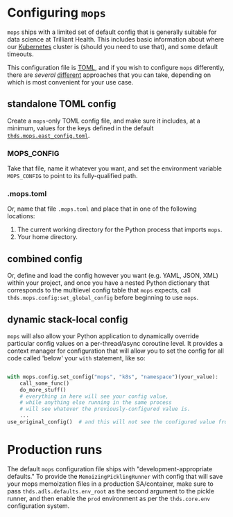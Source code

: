 # Configuring `mops`

`mops` ships with a limited set of default config that is generally suitable for data science at
Trilliant Health. This includes basic information about where our [Kubernetes](./kubernetes.md) cluster
is (should you need to use that), and some default timeouts.

This configuration file is [TOML](https://toml.io/en/), and if you wish to configure `mops` differently,
there are _several_ [different](../src/thds/mops/config.py) approaches that you can take, depending on
which is most convenient for your use case.

## standalone TOML config

Create a `mops`-only TOML config file, and make sure it includes, at a minimum, values for the keys
defined in the default [`thds.mops.east_config.toml`](../src/thds/mops/east_config.toml).

### MOPS_CONFIG

Take that file, name it whatever you want, and set the environment variable `MOPS_CONFIG` to point to its
fully-qualified path.

### .mops.toml

Or, name that file `.mops.toml` and place that in one of the following locations:

1. The current working directory for the Python process that imports `mops`.
1. Your home directory.

## combined config

Or, define and load the config however you want (e.g. YAML, JSON, XML) within your project, and once you
have a nested Python dictionary that corresponds to the multilevel config table that `mops` expects, call
`thds.mops.config:set_global_config` before beginning to use `mops`.

## dynamic stack-local config

`mops` will also allow your Python application to dynamically override particular config values on a
per-thread/async coroutine level. It provides a context manager for configuration that will allow you to
set the config for all code called 'below' your `with` statement, like so:

```python

with mops.config.set_config("mops", "k8s", "namespace")(your_value):
    call_some_func()
	do_more_stuff()
	# everything in here will see your config value,
	# while anything else running in the same process
	# will see whatever the previously-configured value is.
	...
use_original_config()  # and this will not see the configured value from above
```

# Production runs

The default `mops` configuration file ships with "development-appropriate defaults." To provide the
`MemoizingPicklingRunner` with config that will save your mops memoization files in a production
SA/container, make sure to pass `thds.adls.defaults.env_root` as the second argument to the pickle
runner, and then enable the `prod` environment as per the `thds.core.env` configuration system.
